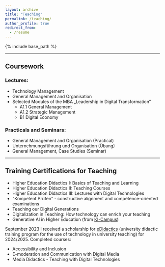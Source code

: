 ```yaml
---
layout: archive
title: "Teaching"
permalink: /teaching/
author_profile: true
redirect_from:
  - /resume
---
```


{% include base_path %}

---

## Coursework

### Lectures:
  * Technology Management
  * General Management and Organisation
  * Selected Modules of the MBA „Leadership in Digital Transformation“
    * A1.1 General Management
    * A1.2 Strategic Management
    * B1 Digital Economy

### Practicals and Seminars:
  * General Management and Organisation (Practical)
  * Unternehmungsführung und Organisation (Übung)
  * General Management, Case Studies (Seminar)

---

## Training Certifications for Teaching

* Higher Education Didactics I: Basics of Teaching and Learning
* Higher Education Didactics II: Teaching Courses
* Higher Education Didactics III: Lectures with Digital Technologies
* "Kompetent Prüfen" - constructive alignment and competence-oriented examinations
* Teaching our Digital Generations
* Digitalization in Teaching: How technology can enrich your teaching
* Generative AI in Higher Education (from [KI-Campus](https://ki-campus.org/))


September 2023 I received a scholarship for [eDidactics](https://edidactics.at/) (university didactic training program for the use of technology in university teaching) for 2024/2025. Completed courses:
* Accessibility and Inclusion
* E-moderation and Communication with Digital Media
* Media Didactics - Teaching with Digital Technologies

